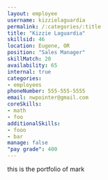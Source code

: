 ```yaml
--- 
layout: employee 
username: kizzielaguardia
permalink: /:categories/:title 
title: "Kizzie Laguardia" 
skillsid: 46 
location: Eugene, OR
position: "Sales Manager"
skillMatch: 20
availability: 65
internal: true
categories: 
- employees
phoneNumber: 555-555-5555 
email: nwpointer@gmail.com
coreSkills:
- math 
- foo
additionalSkills:
- fooo
- bar
manage: false
"pay grade": 400
---
```


this is the portfolio of mark